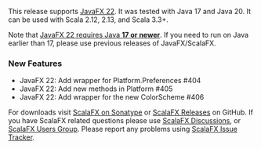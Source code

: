 This release supports [JavaFX 22]. It was tested with Java 17 and Java 20. It can be used with Scala 2.12, 2.13,
and Scala 3.3+.

Note that [JavaFX 22 requires Java **17 or newer**][JavaFX 21]. If you need to run on Java earlier than 17, please use
previous releases of JavaFX/ScalaFX.

### New Features

* JavaFX 22: Add wrapper for Platform.Preferences #404
* JavaFX 22: Add new methods in Platform #405
* JavaFX 22: Add wrapper for the new ColorScheme #406

For downloads visit [ScalaFX on Sonatype][2] or [ScalaFX Releases][3] on GitHub. If you have ScalaFX related questions
please use [ScalaFX Discussions][6], or [ScalaFX Users Group][5]. Please report any problems
using [ScalaFX Issue Tracker][4].

<!-- Links -->

[1]: http://scalafx.org

[2]: http://search.maven.org/#search&#124;ga&#124;1&#124;scalafx

[3]: https://github.com/scalafx/scalafx/releases

[4]: https://github.com/scalafx/scalafx/issues

[5]: https://groups.google.com/forum/#!forum/scalafx-users

[6]: https://github.com/scalafx/scalafx/discussions

[JavaFX 21]: https://openjfx.io/highlights/21/

[JavaFX 22]: https://openjfx.io/highlights/22/

[#404]: https://github.com/scalafx/scalafx/issues/404

[#405]: https://github.com/scalafx/scalafx/issues/405

[#406]: https://github.com/scalafx/scalafx/issues/406







